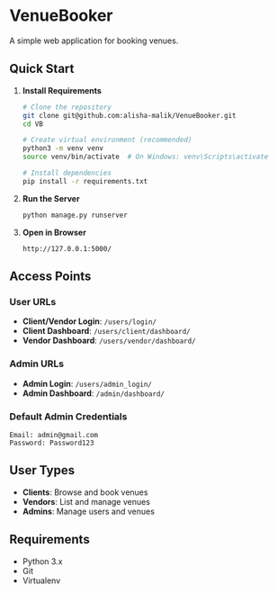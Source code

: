 # VenueBooker

A simple web application for booking venues.

## Quick Start

1. **Install Requirements**
   ```bash
   # Clone the repository
   git clone git@github.com:alisha-malik/VenueBooker.git
   cd VB

   # Create virtual environment (recommended)
   python3 -m venv venv
   source venv/bin/activate  # On Windows: venv\Scripts\activate

   # Install dependencies
   pip install -r requirements.txt
   ```

2. **Run the Server**
   ```bash
   python manage.py runserver
   ```

3. **Open in Browser**
   ```
   http://127.0.0.1:5000/
   ```

## Access Points

### User URLs
- **Client/Vendor Login**: `/users/login/`
- **Client Dashboard**: `/users/client/dashboard/`
- **Vendor Dashboard**: `/users/vendor/dashboard/`

### Admin URLs
- **Admin Login**: `/users/admin_login/`
- **Admin Dashboard**: `/admin/dashboard/`

### Default Admin Credentials
```
Email: admin@gmail.com
Password: Password123
```

## User Types

- **Clients**: Browse and book venues
- **Vendors**: List and manage venues
- **Admins**: Manage users and venues

## Requirements

- Python 3.x
- Git
- Virtualenv 
